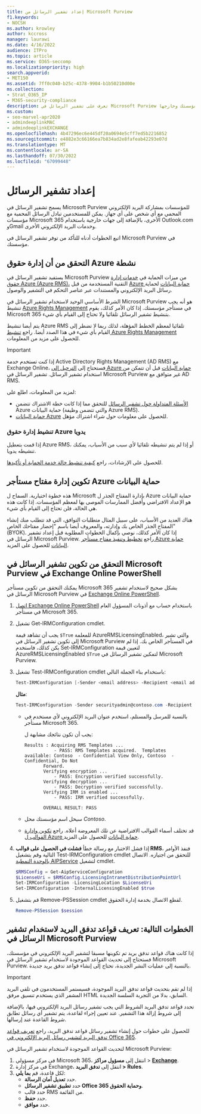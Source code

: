 ```yaml
---
title: إعداد تشفير الرسائل من Microsoft Purview
f1.keywords:
- NOCSH
ms.author: krowley
author: kccross
manager: laurawi
ms.date: 4/16/2022
audience: ITPro
ms.topic: article
ms.service: O365-seccomp
ms.localizationpriority: high
search.appverid:
- MET150
ms.assetid: 7ff0c040-b25c-4378-9904-b1b50210d00e
ms.collection:
- Strat_O365_IP
- M365-security-compliance
description: تعرف على تشفير الرسائل في Microsoft Purview التي تمكن الاتصال بالبريد الإلكتروني المحمي مع أشخاص داخل مؤسستك وخارجها.
ms.custom:
- seo-marvel-apr2020
- admindeeplinkMAC
- admindeeplinkEXCHANGE
ms.openlocfilehash: 4b47296ec6e445df20a0694e5cff7ed5b2216852
ms.sourcegitcommit: e4882e3c66166ea7b834ad2e8fafeab42293e07d
ms.translationtype: MT
ms.contentlocale: ar-SA
ms.lasthandoff: 07/30/2022
ms.locfileid: "67099448"
---
```

# <a name="set-up-message-encryption"></a>إعداد تشفير الرسائل

يسمح تشفير الرسائل في Microsoft Purview للمؤسسات بمشاركة البريد الإلكتروني المحمي مع أي شخص على أي جهاز. يمكن للمستخدمين تبادل الرسائل المحمية مع مؤسسات Microsoft 365 الأخرى، بالإضافة إلى جهات خارجية باستخدام Outlook.com وGmail وخدمات البريد الإلكتروني الأخرى.

اتبع الخطوات أدناه للتأكد من توفر تشفير الرسائل في Microsoft Purview في مؤسستك.

## <a name="verify-that-azure-rights-management-is-active"></a>التحقق من أن إدارة حقوق Azure نشطة

يستفيد تشفير الرسائل في Microsoft Purview من ميزات الحماية في [خدمات إدارة حقوق Azure (Azure RMS)،](/azure/information-protection/what-is-information-protection) التقنية المستخدمة من قبل [Azure حماية البيانات](/azure/information-protection/what-is-azure-rms) لحماية رسائل البريد الإلكتروني والمستندات عبر عناصر التحكم في التشفير والوصول.

الشرط الأساسي الوحيد لاستخدام تشفير الرسائل في Microsoft Purview هو أنه يجب تنشيط [Azure Rights Management](/azure/information-protection/what-is-azure-rms) في مستأجر مؤسستك. إذا كان الأمر كذلك، يقوم Microsoft 365 بتنشيط تشفير الرسائل تلقائيا ولا تحتاج إلى القيام بأي شيء.

يتم أيضا تنشيط Azure RMS تلقائيا لمعظم الخطط المؤهلة، لذلك ربما لا تضطر إلى القيام بأي شيء في هذا الصدد أيضا. راجع [تنشيط Azure Rights Management](/azure/information-protection/activate-service) للحصول على مزيد من المعلومات.

> [!IMPORTANT]
> إذا كنت تستخدم خدمة Active Directory Rights Management (AD RMS) مع Exchange Online، فستحتاج إلى [الترحيل إلى Azure حماية البيانات](/azure/information-protection/migrate-from-ad-rms-to-azure-rms) قبل أن تتمكن من استخدام تشفير الرسائل. تشفير الرسائل في Microsoft Purview غير متوافق مع AD RMS.

لمزيد من المعلومات، اطلع على:

- [الأسئلة المتداولة حول تشفير الرسائل](ome-faq.yml) للتحقق مما إذا كانت خطة الاشتراك تتضمن Azure حماية البيانات (والتي تتضمن وظيفة Azure RMS).
- [حماية البيانات Azure](https://azure.microsoft.com/services/information-protection/) للحصول على معلومات حول شراء اشتراك مؤهل.

### <a name="manually-activating-azure-rights-management"></a>تنشيط إدارة حقوق Azure يدويا

إذا قمت بتعطيل Azure RMS، أو إذا لم يتم تنشيطه تلقائيا لأي سبب من الأسباب، يمكنك تنشيطه يدويا. 

للحصول على الإرشادات، راجع [كيفية تنشيط حالة خدمة الحماية أو تأكيدها](/azure/information-protection/activate-service#how-to-activate-or-confirm-the-status-of-the-protection-service).

## <a name="configure-management-of-your-azure-information-protection-tenant-key"></a>تكوين إدارة مفتاح مستأجر Azure حماية البيانات

هذه خطوة اختيارية. السماح ل Microsoft بإدارة المفتاح الجذر ل Azure حماية البيانات هو الإعداد الافتراضي وأفضل الممارسات الموصى بها لمعظم المؤسسات. إذا كانت هذه هي الحالة، فلن تحتاج إلى القيام بأي شيء.

هناك العديد من الأسباب، على سبيل المثال متطلبات التوافق، التي قد تتطلب منك إنشاء المفتاح الجذر الخاص بك وإدارته، والمعروف أيضا باسم "إحضار مفتاحك الخاص" (BYOK). إذا كان الأمر كذلك، نوصي بإكمال الخطوات المطلوبة قبل إعداد تشفير الرسائل في Microsoft Purview. راجع [تخطيط وتنفيذ مفتاح مستأجر Azure حماية البيانات](/information-protection/plan-design/plan-implement-tenant-key) للحصول على المزيد.

## <a name="verify-microsoft-purview-message-encryption-configuration-in-exchange-online-powershell"></a>التحقق من تكوين تشفير الرسائل في Microsoft Purview في Exchange Online PowerShell

يمكنك التحقق من تكوين مستأجر Microsoft 365 بشكل صحيح لاستخدام تشفير الرسائل في Microsoft Purview في [Exchange Online PowerShell](/powershell/exchange/exchange-online-powershell).

1. [اتصل Exchange Online PowerShell](/powershell/exchange/connect-to-exchange-online-powershell) باستخدام حساب مع أذونات المسؤول العام في مستأجر Microsoft 365.

2. تشغيل Get-IRMConfiguration cmdlet.

     يجب أن تشاهد قيمة `$True` للمعلمة AzureRMSLicensingEnabled، والتي تشير إلى تكوين تشفير الرسائل في Microsoft Purview في المستأجر الخاص بك. إذا لم يكن كذلك، فاستخدم Set-IRMConfiguration لتعيين قيمة AzureRMSLicensingEnabled `$True` لتمكين تشفير الرسائل في Microsoft Purview.

3. تشغيل Test-IRMConfiguration cmdlet باستخدام بناء الجملة التالي:

   ```powershell
   Test-IRMConfiguration [-Sender <email address> -Recipient <email address>]
   ```

   **مثال**:

   ```powershell
   Test-IRMConfiguration -Sender securityadmin@contoso.com -Recipient securityadmin@contoso.com
   ```

   - بالنسبة للمرسل والمستلم، استخدم عنوان البريد الإلكتروني لأي مستخدم في مستأجر Microsoft 365.

     يجب أن تكون نتائجك مشابهة ل:

     ```console
     Results : Acquiring RMS Templates ...
                - PASS: RMS Templates acquired.  Templates available: Contoso  - Confidential View Only, Contoso  - Confidential, Do Not
            Forward.
            Verifying encryption ...
                - PASS: Encryption verified successfully.
            Verifying decryption ...
                - PASS: Decryption verified successfully.
            Verifying IRM is enabled ...
                - PASS: IRM verified successfully.

            OVERALL RESULT: PASS
     ```

   - سيحل اسم مؤسستك محل *Contoso*.

   - قد تختلف أسماء القوالب الافتراضية عن تلك المعروضة أعلاه. راجع [تكوين وإدارة القوالب ل Azure حماية البيانات](/azure/information-protection/configure-policy-templates) للحصول على المزيد.

4. إذا فشل الاختبار مع رسالة خطأ **فشلت في الحصول على قوالب RMS**، فنفذ الأوامر التالية وقم بتشغيل Test-IRMConfiguration cmdlet للتحقق من اجتيازه. الاتصال [بالوحدة النمطية AIPService](/powershell/module/aipservice/?view=azureipps) لتشغيل cmdlet.

   ```powershell
   $RMSConfig = Get-AipServiceConfiguration
   $LicenseUri = $RMSConfig.LicensingIntranetDistributionPointUrl
   Set-IRMConfiguration -LicensingLocation $LicenseUri
   Set-IRMConfiguration -InternalLicensingEnabled $true
   ```
5. قم بتشغيل Remove-PSSession cmdlet لقطع الاتصال بخدمة إدارة الحقوق.

     ```powershell
     Remove-PSSession $session
     ```

## <a name="next-steps-define-mail-flow-rules-to-use-microsoft-purview-message-encryption"></a>الخطوات التالية: تعريف قواعد تدفق البريد لاستخدام تشفير الرسائل في Microsoft Purview

إذا كانت هناك قواعد تدفق بريد تم تكوينها مسبقا لتشفير البريد الإلكتروني في مؤسستك، فستحتاج إلى تحديث القواعد الموجودة لاستخدام تشفير الرسائل في Microsoft Purview. بالنسبة إلى عمليات النشر الجديدة، تحتاج إلى إنشاء قواعد تدفق بريد جديدة.

> [!IMPORTANT]
> إذا لم تقم بتحديث قواعد تدفق البريد الموجودة، فسيستمر المستخدمون في تلقي البريد المشفر الذي يستخدم تنسيق مرفق HTML السابق، بدلا من التجربة السلسة الجديدة.

تحدد قواعد تدفق البريد الشروط التي يجب تشفير رسائل البريد الإلكتروني فيها، بالإضافة إلى شروط إزالة هذا التشفير. عند تعيين إجراء لقاعدة، يتم تشفير أي رسائل تطابق شروط القاعدة عند إرسالها.

للحصول على خطوات حول إنشاء تشفير رسائل قواعد تدفق البريد، راجع [تعريف قواعد تدفق البريد لتشفير رسائل البريد الإلكتروني في Office 365](define-mail-flow-rules-to-encrypt-email.md).

لتحديث القواعد الموجودة لاستخدام تشفير الرسائل في Microsoft Purview:

1. في مركز مسؤولي Microsoft 365، انتقل إلى **مسؤول مراكز** > <a href="https://go.microsoft.com/fwlink/p/?linkid=2059104" target="_blank">**Exchange**</a>.
2. في مركز إدارة Exchange، انتقل إلى **تدفق البريد > Rules**.
3. لكل قاعدة، قم **بما يلي**:
    - حدد **تعديل أمان الرسالة**.
    - حدد **تطبيق تشفير الرسائل Office 365 وحماية الحقوق**.
    - حدد قالب RMS من القائمة.
    - حدد **حفظ**.
    - حدد **موافق**.
